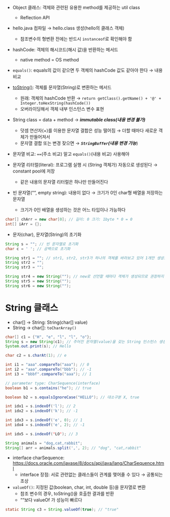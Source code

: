 - Object 클래스: 객체와 관련된 유용한 method를 제공하는 util class 
	- Reflection API
- hello.java 컴파일 → hello.class 생성(hello의 클래스 객체)
	- 참조변수의 형변환 전에는 반드시 `instanceof`로 확인해야 함

- hashCode: 객체의 해시코드(해시 값)을 반환하는 메서드
	- native method = OS method

- `equals()`: equals의 값이 같으면 두 객체의 hashCode 값도 같아야 한다 → 내용 비교

- [toString()](https://docs.oracle.com/javase/8/docs/api/java/lang/Object.html#toString--): 객체를 문자열(String)로 변환하는 메서드
	- 원래: 객체의 hashCode 반환 → `return getClass().getName() + '@' + Integer.toHexString(hashCode())`
	- 오버라이딩해서 객체 내부 인스턴스 변수 표현

- String class = data + method → ***immutable class(내용 변경 불가)***
	- 덧셈 연산자(+)를 이용한 문자열 결합은 성능 떨어짐 → 더할 때마다 새로운 객체가 만들어져서
	- 문자열 결합 또는 변경 잦으면 → ***`StringBuffer`(내용 변경 가능***)
- 문자열 비교: `==`(주소 비교) 말고 `equals()`(내용 비교) 사용해야
- 문자열 리터럴(literal): 프로그램 실행 시 (String 객체가) 자동으로 생성된다 → constant pool에 저장
	- 같은 내용의 문자열 리터럴은 하나만 만들어진다
- 빈 문자열(““, empty string): 내용이 없다 → 크기가 0인 char형 배열을 저장하는 문자열
	- 크기가 0인 배열을 생성하는 것은 어느 타입이나 가능하다
```java
char[] chArr = new char[0]; // 길이: 0 크기: 1byte * 0 = 0
int[] iArr = {};
```
- 문자(char), 문자열(String)의 초기화
```java
String s = ""; // 빈 문자열로 초기화
char c = ' '; // 공백으로 초기화

String str1 = ""; // str1, str2, str3가 하나의 객체를 바라보고 있어 1개만 생성됨
String str2 = "";
String str3 = "";

String str4 = new String(""); // new로 선언할 때마다 객체가 생성되므로 권장하지 않음
String str5 = new String("");
String str6 = new String("");
```

# String 클래스
- char[] → String: String(char[] value)
- String → char[]: `toCharArray()`
```java
char[] c1 = {"H", "e", "l", "l", "o"};
String s = new String(c1); // 주어진 문자열(value)을 갖는 String 인스턴스 생성
System.out.print(s); // Hello

char c2 = s.charAt(1); // e

int i1 = "aaa".compareTo("aaa"); // 0
int i2 = "aaa".compareTo("bbb"); // -1
int i3 = "bbbf".compareTo("aaa"); // 1

// parameter type: CharSequence(interface)
boolean b1 = s.contains("he"); // true

boolean b2 = s.equalsIgnoreCase("HELLO"); // 대소구분 X, true

int idx1 = s.indexOf('l'); // 2
int idx2 = s.indexOf('k'); // -1

int idx3 = s.indexOf('e', 0); // 1
int idx4 = s.indexOf('e', 2); // -1

int idx5 = s.indexOf('LO'); // 3

String animals = "dog,cat,rabbit";
String[] arr = animals.split(',', 2); // "dog", "cat,rabbit"
```
- interface charSequence: https://docs.oracle.com/javase/8/docs/api/java/lang/CharSequence.html
	- interface 장점: 서로 관련없는 클래스들이 관계를 맺어줄 수 있다 → 공통되는 조상
- `valueOf()`: 지정된 값(boolean, char, int, double 등)을 문자열로 변환
	- 참조 변수의 경우, toString()을 호출한 결과를 반환
	- ““보다 valueOf 가 성능이 빠르다
```java
static String c3 = String.valueOf(true); // "true"
```